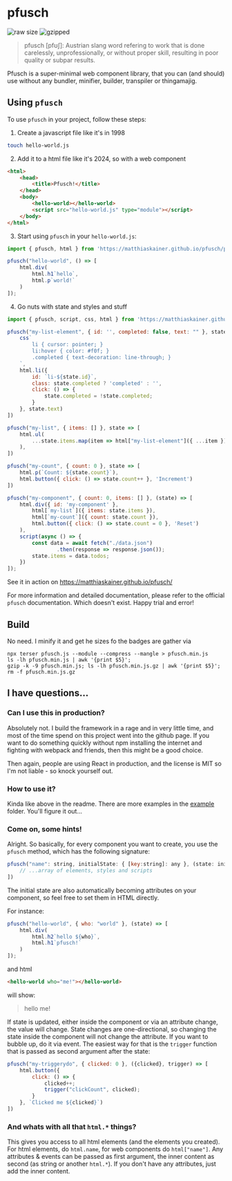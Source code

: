 # pfusch

![raw size](https://img.shields.io/badge/size-2.2K-green?label=size) ![gzipped](https://img.shields.io/badge/gzipped-1.1K-green?label=gzipped%20size)


> pfusch [pfʊʃ]: Austrian slang word refering to work that is done carelessly, unprofessionally, or without proper skill, resulting in poor quality or subpar results. 

Pfusch is a super-minimal web component library, that you can (and should) use without any bundler, minifier, builder, transpiler or thingamajig. 

## Using `pfusch`

To use `pfusch` in your project, follow these steps:

1. Create a javascript file like it's in 1998

```bash
touch hello-world.js
```

2. Add it to a html file like it's 2024, so with a web component

```html
<html>
    <head>
        <title>Pfusch!</title>
    </head>
    <body>
        <hello-world></hello-world>
        <script src="hello-world.js" type="module"></script>
    </body>
</html>
```

3. Start using `pfusch` in your `hello-world.js`:

```javascript
import { pfusch, html } from 'https://matthiaskainer.github.io/pfusch/pfusch.min.js';

pfusch("hello-world", () => [
    html.div(
        html.h1`hello`,
        html.p`world!`
    )
]);
```

4. Go nuts with state and styles and stuff

```js
import { pfusch, script, css, html } from 'https://matthiaskainer.github.io/pfusch/pfusch.min.js';

pfusch("my-list-element", { id: '', completed: false, text: "" }, state => [
    css`
        li { cursor: pointer; }
        li:hover { color: #f0f; }
        .completed { text-decoration: line-through; }
    `,
    html.li({
        id: `li-${state.id}`,
        class: state.completed ? 'completed' : '',
        click: () => {
            state.completed = !state.completed;
        }
    }, state.text)
])

pfusch("my-list", { items: [] }, state => [
    html.ul(
        ...state.items.map(item => html["my-list-element"]({ ...item }))
    ),
])

pfusch("my-count", { count: 0 }, state => [
    html.p(`Count: ${state.count}`),
    html.button({ click: () => state.count++ }, 'Increment')
])

pfusch("my-component", { count: 0, items: [] }, (state) => [
    html.div({ id: 'my-component' },
        html[`my-list`]({ items: state.items }),
        html[`my-count`]({ count: state.count }),
        html.button({ click: () => state.count = 0 }, 'Reset')
    ),
    script(async () => {
        const data = await fetch("./data.json")
                .then(response => response.json());
        state.items = data.todos;
    })
]);
```

See it in action on https://matthiaskainer.github.io/pfusch/

For more information and detailed documentation, please refer to the official `pfusch` documentation. Which doesn't exist. Happy trial and error!

## Build

No need. I minify it and get he sizes fo the badges are gather via

```shell
npx terser pfusch.js --module --compress --mangle > pfusch.min.js
ls -lh pfusch.min.js | awk '{print $5}';
gzip -k -9 pfusch.min.js; ls -lh pfusch.min.js.gz | awk '{print $5}'; rm -f pfusch.min.js.gz
```

## I have questions...

### Can I use this in production?
Absolutely not. I build the framework in a rage and in very little time, and most of the time spend on this project went into the github page. If you want to do something quickly without npm installing the internet and fighting with webpack and friends, then this might be a good choice. 

Then again, people are using React in production, and the license is MIT so I'm not liable - so knock yourself out.

### How to use it?

Kinda like above in the readme. There are more examples in the [example](example/) folder. You'll figure it out...

### Come on, some hints!

Alright. So basically, for every component you want to create, you use the `pfusch` method, which has the following signature:

```js
pfusch("name": string, initialState: { [key:string]: any }, (state: initialState, trigger: ("eventName": string, detail: any)) => [
    // ...array of elements, styles and scripts
])
```

The initial state are also automatically becoming attributes on your component, so feel free to set them in HTML directly.

For instance:

```js
pfusch("hello-world", { who: "world" }, (state) => [
    html.div(
        html.h2`hello ${who}`,
        html.h1`pfusch!`
    )
]);
```

and html

```html
<hello-world who="me!"></hello-world>
```

will show:

> hello me!

If state is updated, either inside the component or via an attribute change, the value will change. State changes are one-directional, so changing the state inside the component will not change the attribute. If you want to bubble up, do it via event. The easiest way for that is the `trigger` function that is passed as second argument after the state: 

```js
pfusch("my-triggerydo", { clicked: 0 }, ({clicked}, trigger) => [
    html.button({
        click: () => {
            clicked++;
            trigger("clickCount", clicked);
        }
    }, `Clicked me ${clicked}`)
])
```

### And whats with all that `html.*` things?

This gives you access to all html elements (and the elements you created). For html elements, do `html.name`, for web components do `html["name"]`. Any attributes & events can be passed as first argument, the inner content as second (as string or another `html.*`). If you don't have any attributes, just add the inner content.